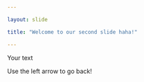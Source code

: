 ```yaml
---

layout: slide

title: "Welcome to our second slide haha!"

---
```


Your text

Use the left arrow to go back!
